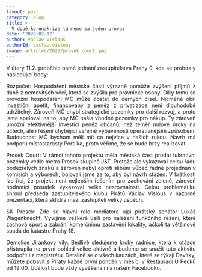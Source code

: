 ```yaml
---
layout: post
category: blog
title: >-
  V době koronakrize táhneme za jeden provaz
date: '2020-02-12'
author: Václav Vislous
authorId: vaclav.vislous
image: articles/2020/prosek_court.jpg
---
```

<p style='text-align: justify;'>V úterý 11.2. proběhlo osmé jednání zastupitelstva Prahy 9, kde se probíraly následující body:
</p><p style='text-align: justify;'>
Rozpočet: Hospodaření městské části výrazně pomůže zvýšení příjmů z daně z nemovitých věcí, která se zvýšila pro právnické osoby. Díky tomu se provozní hospodaření MČ může dostat do černých čísel. Nicméně obří investiční apetit, financovaný z peněz z privatizace není dlouhodobě udržitelný. Zároveň MČ chybí strategické pozemky pro další rozvoj, a proto jsme apelovali na to, aby MČ našla vhodné pozemky pro nákup. Ty zároveň umožní efektivnější investici peněz občanů, než téměř nulové úroky na účtech, ale i řešení chybějící veřejné vybavenosti operativnějším způsobem. Budoucnost MČ bychom měli mít co nejvíce v našich rukou. Návrh má podporu místostarosty Portlíka, proto věříme, že se bude brzy realizovat.
</p><p style='text-align: justify;'>
Prosek Court: V rámci tohoto projektu měla městská část prodat lukrativní pozemky vedle metra Prosek skupině J&T. Protože ale vykazoval celou řadu podezřelých znaků a zároveň nebyl oproti slibům vůbec řádně projednán v komisích a výborech, bojovali jsme za to, aby byl návrh stažen. V krátkosti lze říci, že projekt není nejlepším řešením pro zachování zeleně, zároveň hodnotící posudek vykazoval velké nesrovnalosti. Celou problematiku shrnul předseda zastupitelského klubu Pirátů Václav Vislous v názorné prezentaci, která sklidila mezi zastupiteli veliký úspěch. 
</p><p style='text-align: justify;'>
SK Prosek: Zde se hlavní role mediátora ujal pirátský senátor Lukáš Wagenknecht. Vyvíjíme veškeré úsilí pro nalezení funkčního řešení, které zachová sport a zabrání komerčnímu zastavění lokality, ačkoli ta většinově spadá do katastru Prahy 18.
</p><p style='text-align: justify;'>
Demolice Jiránkovy vily: Bedlivě sledujeme kroky radnice, která k otázce přistoupila na první pohled velice aktivně a budeme se snažit tuto aktivitu podpořit i z magistrátu.
Detailně se o všech kauzách, které se týkají Devítky, můžete pobavit s Piráty každé první pondělí v měsíci v Restauraci U Pecků od 19:00. Událost bude vždy vyvěšena i na našem Facebooku.
</p>